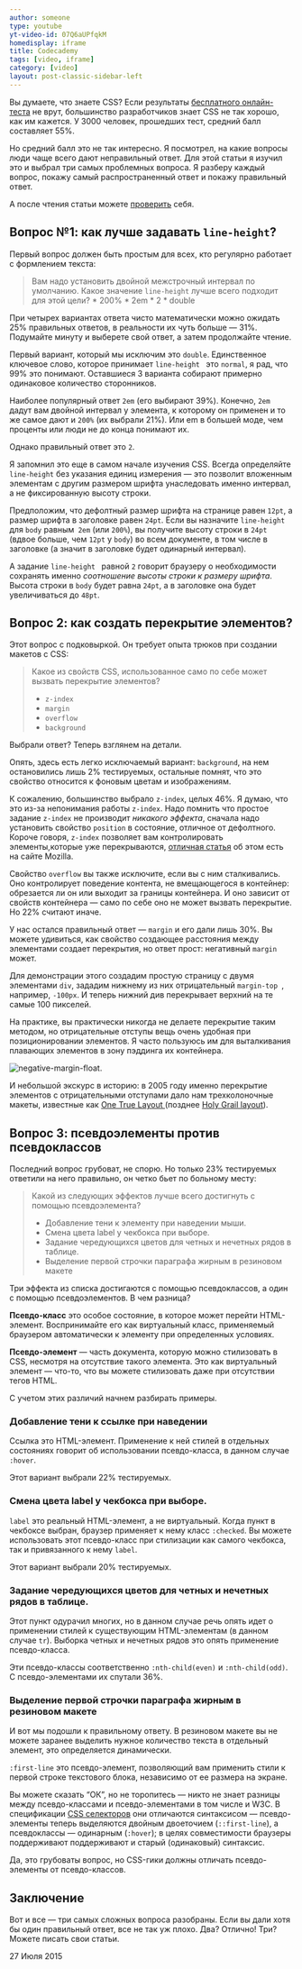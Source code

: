 ```yaml
---
author: someone
type: youtube
yt-video-id: 07Q6aUPfqkM
homedisplay: iframe
title: Codecademy
tags: [video, iframe]
category: [video]
layout: post-classic-sidebar-left
---
```

<p>Вы думаете, что знаете CSS? Если результаты <a href="https://sitthetest.com/tests">бесплатного онлайн-теста</a> не врут, большинство разработчиков знает CSS не так хорошо, как им кажется. У 3000 человек, прошедших тест, средний балл составляет 55%.</p> <p>Но средний балл это не так интересно. Я посмотрел, на какие вопросы люди чаще всего дают неправильный ответ. Для этой статьи я изучил это и выбрал три самых проблемных вопроса. Я разберу каждый вопрос, покажу самый распространенный ответ и покажу правильный ответ.</p> <p>А после чтения статьи можете <a href="https://sitthetest.com/tests">проверить</a> себя.</p> <h2 id="heading-line-height">Вопрос №1: как лучше задавать <code>line-height</code>?</h2> <p>Первый вопрос должен быть простым для всех, кто регулярно работает с формлением текста:</p> <blockquote> <p>Вам надо установить двойной межстрочный интервал по умолчанию. Какое значение <code>line-height</code> лучше всего подходит для этой цели? * 200% * 2em * 2 * double</p> </blockquote> <p>При четырех вариантах ответа чисто математически можно ожидать 25% правильных ответов, в реальности их чуть больше — 31%. Подумайте минуту и выберете свой ответ, а затем продолжайте чтение.</p> <p>Первый вариант, который мы исключим это <code>double</code>. Единственное ключевое слово, которое принимает <code>line-height </code> это <code>normal</code>, я рад, что 99% это понимают. Оставшиеся 3 варианта собирают примерно одинаковое количество сторонников.</p> <p>Наиболее популярный ответ <code>2em</code> (его выбирают 39%). Конечно, <code>2em</code> дадут вам двойной интервал у элемента, к которому он применен и то же самое дают и <code>200%</code> (их выбрали 21%). Или em в большей моде, чем проценты или люди не до конца понимают их.</p> <p>Однако правильный ответ это <code>2</code>.</p> <p>Я запомнил это еще в самом начале изучения CSS. Всегда определяйте <code>line-height</code> без указания единиц измерения — это позволит вложенным элементам с другим размером шрифта унаследовать именно интервал, а не фиксированную высоту строки.</p> <p>Предположим, что дефолтный размер шрифта на странице равен <code>12pt</code>, а размер шрифта в заголовке равен <code>24pt</code>. Если вы назначите <code>line-height</code> для <code>body</code> равным<code> 2em</code> (или <code>200%</code>), вы получите высоту строки в <code>24pt</code> (вдвое больше, чем <code>12pt</code> у <code>body</code>) во всем документе, в том числе в заголовке (а значит в заголовке будет одинарный интервал).</p> <p>А задание <code>line-height </code> равной <code>2</code> говорит браузеру о необходимости сохранять именно <em>соотношение высоты строки к размеру шрифта</em>. Высота строки в <code>body</code> будет равна <code>24pt</code>, а в заголовке она будет увеличиваться до <code>48pt</code>.</p> <h2 id="heading-section">Вопрос 2: как создать перекрытие элементов?</h2> <p>Этот вопрос с подковыркой. Он требует опыта трюков при создании макетов с CSS:</p> <blockquote> <p>Какое из свойств CSS, использованное само по себе может вызвать перекрытие элементов?</p> <ul> <li><code>z-index</code></li> <li><code>margin</code></li> <li><code>overflow</code></li> <li><code>background</code></li> </ul> </blockquote> <p>Выбрали ответ? Теперь взглянем на детали.</p> <p>Опять, здесь есть легко исключаемый вариант: <code>background</code>, на нем остановились лишь 2% тестируемых, остальные помнят, что это свойство относится к фоновым цветам и изображениям.</p> <p>К сожалению, большинство выбрало <code>z-index</code>, целых 46%. Я думаю, что это из-за непонимания работы <code>z-index</code>. Надо помнить что простое задание <code>z-index</code> не производит <em>никакого эффекта</em>, сначала надо установить свойство <code>position</code> в состояние, отличное от дефолтного. Короче говоря, <code>z-index</code> позволяет вам контролировать элементы,которые уже перекрываются, <a href="https://developer.mozilla.org/en-US/docs/Web/Guide/CSS/Understanding_z_index">отличная статья</a> об этом есть на сайте Mozilla.</p> <p>Свойство <code>overflow</code> вы также исключите, если вы с ним сталкивались. Оно контролирует поведение контента, не вмещающегося в контейнер: обрезается ли он или выходит за границы контейнера. И оно зависит от свойств контейнера — само по себе оно не может вызвать перекрытие. Но 22% считают иначе.</p> <p>У нас остался правильный ответ — <code>margin</code> и его дали лишь 30%. Вы можете удивиться, как свойство создающее расстояния между элементами создает перекрытия, но ответ прост: негативный <code>margin</code> может.</p> <p>Для демонстрации этого создадим простую страницу с двумя элементами <code>div</code>, зададим нижнему из них отрицательный <code>margin-top </code>, например, <code>-100px</code>. И теперь нижний див перекрывает верхний на те самые 100 пикселей.</p> <p>На практике, вы практически никогда не делаете перекрытие таким методом, но отрицательные отступы вещь очень удобная при позиционировании элементов. Я часто пользуюсь им для выталкивания плавающих элементов в зону пэддинга их контейнера.</p> <p><img src="/images/development/css/1429090154fig-negative-margin-float.png" alt="negative-margin-float." itemprop="image" /></p> <p>И небольшой экскурс в историю: в 2005 году именно перекрытие элементов с отрицательными отступами дало нам трехколоночные макеты, известные как <a href="http://positioniseverything.net/articles/onetruelayout/"> One True Layout </a> (позднее <a href="http://alistapart.com/article/holygrail">Holy Grail layout</a>).</p> <h2 id="heading-section-1">Вопрос 3: псевдоэлементы против псевдоклассов</h2> <p>Последний вопрос грубоват, не спорю. Но только 23% тестируемых ответили на него правильно, он четко бьет по больному месту:</p> <blockquote> <p>Какой из следующих эффектов лучше всего достигнуть с помощью псевдоэлемента?</p> <ul> <li>Добавление тени к элементу при наведении мыши.</li> <li>Смена цвета label у чекбокса при выборе.</li> <li>Задание чередующихся цветов для четных и нечетных рядов в таблице.</li> <li>Выделение первой строчки параграфа жирным в резиновом макете</li> </ul> </blockquote> <p>Три эффекта из списка достигаются с помощью псевдоклассов, а один с помощью псевдоэлементов. В чем разница?</p> <p><strong>Псевдо-класс</strong> это особое состояние, в которое может перейти HTML-элемент. Воспринимайте его как виртуальный класс, применяемый браузером автоматически к элементу при определенных условиях.</p> <p><strong>Псевдо-элемент</strong> — часть документа, которую можно стилизовать в CSS, несмотря на отсутствие такого элемента. Это как виртуальный элемент — что-то, что вы можете стилизовать даже при отсутствии тегов HTML.</p> <p>С учетом этих различий начнем разбирать примеры.</p> <h3 id="heading-section-2">Добавление тени к ссылке при наведении</h3> <p>Ссылка это HTML-элемент. Применение к ней стилей в отдельных состояниях говорит об использовании псевдо-класса, в данном случае <code>:hover</code>.</p> <p>Этот вариант выбрали 22% тестируемых.</p> <h3 id="heading-label----">Смена цвета label у чекбокса при выборе.</h3> <p><code>label</code> это реальный HTML-элемент, а не виртуальный. Когда пункт в чекбоксе выбран, браузер применяет к нему класс <code>:checked</code>. Вы можете использовать этот псевдо-класс при стилизации как самого чекбокса, так и привязанного к нему <code>label</code>.</p> <p>Этот вариант выбрали 20% тестируемых.</p> <h3 id="heading-section-3">Задание чередующихся цветов для четных и нечетных рядов в таблице.</h3> <p>Этот пункт одурачил многих, но в данном случае речь опять идет о применении стилей к существующим HTML-элементам (в данном случае <code>tr</code>). Выборка четных и нечетных рядов это опять применение псевдо-класса.</p> <p>Эти псевдо-классы соответственно <code>:nth-child(even)</code> и <code>:nth-child(odd)</code>. С псевдо-элементами их спутали 36%.</p> <h3 id="heading-section-4">Выделение первой строчки параграфа жирным в резиновом макете</h3> <p>И вот мы подошли к правильному ответу. В резиновом макете вы не можете заранее выделить нужное количество текста в отдельный элемент, это определяется динамически.</p> <p><code>:first-line</code> это псевдо-элемент, позволяющий вам применить стили к первой строке текстового блока, независимо от ее размера на экране.</p> <p>Вы можете сказать “ОК”, но не торопитесь — никто не знает разницы между псевдо-классами и псевдо-элементами в том числе и W3С. В спецификации <a href="http://dev.w3.org/csswg/selectors-3/#pseudo-elements">CSS селекторов</a> они отличаются синтаксисом — псевдо-элементы теперь выделяются двойным двоеточием (<code>::first-line</code>), а псевдоклассы — одинарным (<code>:hover</code>); в целях совместимости браузеры поддерживают поддерживают и старый (одинаковый) синтаксис.</p> <p>Да, это грубоваты вопрос, но CSS-гики должны отличать псевдо-элементы от псевдо-классов.</p> <h2 id="heading-section-5">Заключение</h2> <p>Вот и все — три самых сложных вопроса разобраны. Если вы дали хотя бы один правильный ответ, все не так уж плохо. Два? Отлично! Три? Можете писать свои статьи.</p> </article> <div> <p class="post-meta" <time class="published" datetime="2015-07-27"> 27 Июля 2015 </time> </p> 

